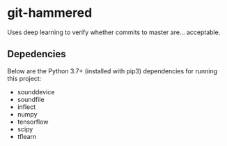 # git-hammered

Uses deep learning to verify whether commits to master are... acceptable.

## Depedencies

Below are the Python 3.7+ (installed with pip3) dependencies for
running this project:

- sounddevice
- soundfile
- inflect
- numpy
- tensorflow
- scipy
- tflearn
